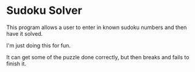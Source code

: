 # Sudoku Solver

This program allows a user to enter in known sudoku numbers and then have it solved.

I'm just doing this for fun.

It can get some of the puzzle done correctly, but then breaks and fails to finish it. 
